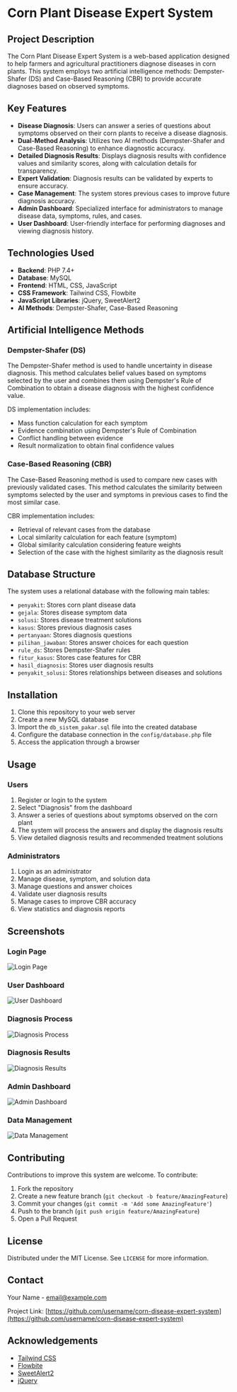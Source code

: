 

# Corn Plant Disease Expert System

## Project Description

The Corn Plant Disease Expert System is a web-based application designed to help farmers and agricultural practitioners diagnose diseases in corn plants. This system employs two artificial intelligence methods: Dempster-Shafer (DS) and Case-Based Reasoning (CBR) to provide accurate diagnoses based on observed symptoms.

## Key Features

- **Disease Diagnosis**: Users can answer a series of questions about symptoms observed on their corn plants to receive a disease diagnosis.
- **Dual-Method Analysis**: Utilizes two AI methods (Dempster-Shafer and Case-Based Reasoning) to enhance diagnostic accuracy.
- **Detailed Diagnosis Results**: Displays diagnosis results with confidence values and similarity scores, along with calculation details for transparency.
- **Expert Validation**: Diagnosis results can be validated by experts to ensure accuracy.
- **Case Management**: The system stores previous cases to improve future diagnosis accuracy.
- **Admin Dashboard**: Specialized interface for administrators to manage disease data, symptoms, rules, and cases.
- **User Dashboard**: User-friendly interface for performing diagnoses and viewing diagnosis history.

## Technologies Used

- **Backend**: PHP 7.4+
- **Database**: MySQL
- **Frontend**: HTML, CSS, JavaScript
- **CSS Framework**: Tailwind CSS, Flowbite
- **JavaScript Libraries**: jQuery, SweetAlert2
- **AI Methods**: Dempster-Shafer, Case-Based Reasoning

## Artificial Intelligence Methods

### Dempster-Shafer (DS)

The Dempster-Shafer method is used to handle uncertainty in disease diagnosis. This method calculates belief values based on symptoms selected by the user and combines them using Dempster's Rule of Combination to obtain a disease diagnosis with the highest confidence value.

DS implementation includes:
- Mass function calculation for each symptom
- Evidence combination using Dempster's Rule of Combination
- Conflict handling between evidence
- Result normalization to obtain final confidence values

### Case-Based Reasoning (CBR)

The Case-Based Reasoning method is used to compare new cases with previously validated cases. This method calculates the similarity between symptoms selected by the user and symptoms in previous cases to find the most similar case.

CBR implementation includes:
- Retrieval of relevant cases from the database
- Local similarity calculation for each feature (symptom)
- Global similarity calculation considering feature weights
- Selection of the case with the highest similarity as the diagnosis result

## Database Structure

The system uses a relational database with the following main tables:
- `penyakit`: Stores corn plant disease data
- `gejala`: Stores disease symptom data
- `solusi`: Stores disease treatment solutions
- `kasus`: Stores previous diagnosis cases
- `pertanyaan`: Stores diagnosis questions
- `pilihan_jawaban`: Stores answer choices for each question
- `rule_ds`: Stores Dempster-Shafer rules
- `fitur_kasus`: Stores case features for CBR
- `hasil_diagnosis`: Stores user diagnosis results
- `penyakit_solusi`: Stores relationships between diseases and solutions

## Installation

1. Clone this repository to your web server
2. Create a new MySQL database
3. Import the `db_sistem_pakar.sql` file into the created database
4. Configure the database connection in the `config/database.php` file
5. Access the application through a browser

## Usage

### Users

1. Register or login to the system
2. Select "Diagnosis" from the dashboard
3. Answer a series of questions about symptoms observed on the corn plant
4. The system will process the answers and display the diagnosis results
5. View detailed diagnosis results and recommended treatment solutions

### Administrators

1. Login as an administrator
2. Manage disease, symptom, and solution data
3. Manage questions and answer choices
4. Validate user diagnosis results
5. Manage cases to improve CBR accuracy
6. View statistics and diagnosis reports

## Screenshots

### Login Page
![Login Page](assets/images/login_screenshot.png)

### User Dashboard
![User Dashboard](assets/images/user_dashboard_screenshot.png)

### Diagnosis Process
![Diagnosis Process](assets/images/diagnosis_process_screenshot.png)

### Diagnosis Results
![Diagnosis Results](assets/images/diagnosis_result_screenshot.png)

### Admin Dashboard
![Admin Dashboard](assets/images/admin_dashboard_screenshot.png)

### Data Management
![Data Management](assets/images/data_management_screenshot.png)

## Contributing

Contributions to improve this system are welcome. To contribute:

1. Fork the repository
2. Create a new feature branch (`git checkout -b feature/AmazingFeature`)
3. Commit your changes (`git commit -m 'Add some AmazingFeature'`)
4. Push to the branch (`git push origin feature/AmazingFeature`)
5. Open a Pull Request

## License

Distributed under the MIT License. See `LICENSE` for more information.

## Contact

Your Name - [email@example.com](mailto:email@example.com)

Project Link: [https://github.com/username/corn-disease-expert-system](https://github.com/username/corn-disease-expert-system)

## Acknowledgements

- [Tailwind CSS](https://tailwindcss.com/)
- [Flowbite](https://flowbite.com/)
- [SweetAlert2](https://sweetalert2.github.io/)
- [jQuery](https://jquery.com/)

